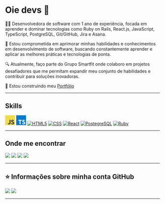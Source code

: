 # Oie devs 👋
👩‍💻 Desenvolvedora de software com 1 ano de experiência, focada em aprender e dominar tecnologias como Ruby on Rails, React.js, JavaScript, TypeScript, PostgreSQL, Git/GitHub, Jira e Asana.<br/>

🚀 Estou comprometida em aprimorar minhas habilidades e conhecimentos em desenvolvimento de software, buscando constantemente aprender e aplicar as melhores práticas e tecnologias de ponta.<br/>

🔍 Atualmente, faço parte do Grupo Smartfit onde colaboro em projetos desafiadores que me permitam expandir meu conjunto de habilidades e contribuir para soluções inovadoras.

🚧 Estou construindo meu <a href="https://gabih94.github.io/">Portfólio</a>

---

## Skills

<div>
  <a href="https://www.javascript.com"><img height="32" src="https://raw.githubusercontent.com/github/explore/80688e429a7d4ef2fca1e82350fe8e3517d3494d/topics/javascript/javascript.png" alt="Javascript"/></a>
  <a href="https://www.typescriptlang.org/"><img height="32" src="https://raw.githubusercontent.com/github/explore/80688e429a7d4ef2fca1e82350fe8e3517d3494d/topics/typescript/typescript.png" alt="Typescript"/></a>
<!--   <a><img height="32" src="https://raw.githubusercontent.com/github/explore/80688e429a7d4ef2fca1e82350fe8e3517d3494d/topics/nodejs/nodejs.png" alt="Nodejs"/></a> -->
  <a href="https://html.com/document/"><img height="32" src="https://raw.githubusercontent.com/danielcranney/readme-generator/main/public/icons/skills/html5-colored.svg" alt="HTML5"/></a>
  <a href="https://devdocs.io/css/"><img height="32" src="https://raw.githubusercontent.com/danielcranney/readme-generator/main/public/icons/skills/css3-colored.svg" alt="CSS"/></a>
  <a href="https://react.dev/"><img height="32" src="https://raw.githubusercontent.com/danielcranney/readme-generator/main/public/icons/skills/react-colored.svg" alt="React"/></a>
  <a href="https://www.postgresql.org/"><img height="32" src="https://raw.githubusercontent.com/danielcranney/readme-generator/main/public/icons/skills/postgresql-colored.svg" alt="PostegreSQL"/></a>
  <a href="https://www.ruby-lang.org/pt/"><img height="32" src="https://raw.githubusercontent.com/danielcranney/readme-generator/main/public/icons/skills/ruby-colored.svg" alt="Ruby"/></a>
</div>

---

## Onde me encontrar
  <a href = "mailto:gabimromualdo94@gmail.com"><img src="https://img.shields.io/badge/-Gmail-%23333?style=for-the-badge&logo=gmail&logoColor=white" target="_blank"></a>
  <a href="https://www.linkedin.com/in/gabriela-maria-romualdo-750a54141/" target="_blank"><img src="https://img.shields.io/badge/-LinkedIn-%230077B5?style=for-the-badge&logo=linkedin&logoColor=white" target="_blank"></a> 
  <a href="https://www.instagram.com/gabimromualdo/" target="_blank"><img src="https://img.shields.io/badge/-Instagram-%23E4405F?style=for-the-badge&logo=instagram&logoColor=white" target="_blank"></a>
  <a href="https://discord.com/channels/@me" target="_blank"><img src="https://img.shields.io/badge/Discord-7289DA?style=for-the-badge&logo=discord&logoColor=white" target="_blank"></a> 
  
---

## ⭐ Informações sobre minha conta GitHub

<div href="https://github.com/gabih94">
  <img src="https://github-readme-stats.vercel.app/api/top-langs/?username=gabih94&theme=dracula&hide_langs_below=1"/>
  <img src="https://github-readme-stats.vercel.app/api?username=gabih94&show_icons=true&theme=dracula&line_height=27"/>
</div>


---
